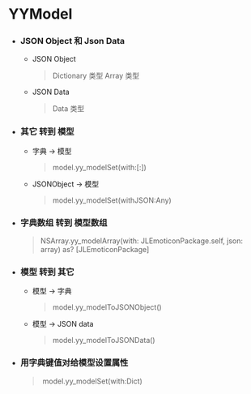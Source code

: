 # YYModel

- ### JSON Object 和 Json Data

  - JSON Object

    > Dictionary 类型
    > Array 类型

  - JSON Data

    > Data 类型



- ### 其它 转到 模型

  - 字典 -> 模型

    > model.yy_modelSet(with:[:])

  - JSONObject -> 模型

    > model.yy_modelSet(withJSON:Any)

- ### 字典数组 转到 模型数组

  > NSArray.yy_modelArray(with: JLEmoticonPackage.self, json: array) as? [JLEmoticonPackage]

- ### 模型 转到 其它

  - 模型 -> 字典

    > model.yy_modelToJSONObject()

  - 模型 -> JSON data

    > model.yy_modelToJSONData()

- ### 用字典键值对给模型设置属性

  > ​	model.yy_modelSet(with:Dict)